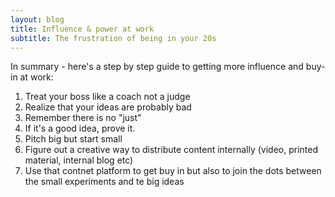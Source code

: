 ```yaml
---
layout: blog
title: Influence & power at work
subtitle: The frustration of being in your 20s
---
```




In summary - here's a step by step guide to getting more influence and buy-in at work:

1) Treat your boss like a coach not a judge
2) Realize that your ideas are probably bad
3) Remember there is no "just"
4) If it's a good idea, prove it.
5) Pitch big but start small
6) Figure out a creative way to distribute content internally (video, printed material, internal blog etc)
7) Use that contnet platform to get buy in but also to join the dots between the small experiments and te big ideas
